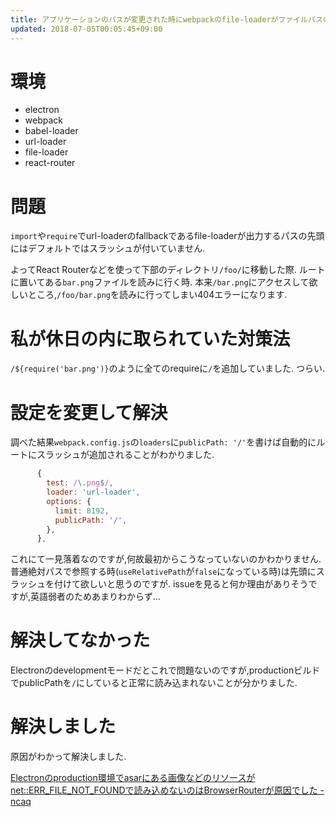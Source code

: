```yaml
---
title: アプリケーションのパスが変更された時にwebpackのfile-loaderがファイルパスの先頭にスラッシュを付けないので下部のディレクトリを見に行って404になってしまう問題の解決法がわからない
updated: 2018-07-05T00:05:45+09:00
---
```


# 環境

* electron
* webpack
* babel-loader
* url-loader
* file-loader
* react-router

# 問題

`import`や`require`でurl-loaderのfallbackであるfile-loaderが出力するパスの先頭にはデフォルトではスラッシュが付いていません.

よってReact Routerなどを使って下部のディレクトリ`/foo/`に移動した際.
ルートに置いてある`bar.png`ファイルを読みに行く時.
本来`/bar.png`にアクセスして欲しいところ,`/foo/bar.png`を読みに行ってしまい404エラーになります.

# 私が休日の内に取られていた対策法

`/${require('bar.png')}`のように全てのrequireに`/`を追加していました.
つらい.

# 設定を変更して解決

調べた結果`webpack.config.js`の`loaders`に`publicPath: '/'`を書けば自動的にルートにスラッシュが追加されることがわかりました.

~~~js
      {
        test: /\.png$/,
        loader: 'url-loader',
        options: {
          limit: 8192,
          publicPath: '/',
        },
      },
~~~

これにて一見落着なのですが,何故最初からこうなっていないのかわかりません.
普通絶対パスで参照する時(`useRelativePath`が`false`になっている時)は先頭にスラッシュを付けて欲しいと思うのですが.
issueを見ると何か理由がありそうですが,英語弱者のためあまりわからず…

# 解決してなかった

Electronのdevelopmentモードだとこれで問題ないのですが,productionビルドでpublicPathを`/`にしていると正常に読み込まれないことが分かりました.

# 解決しました

原因がわかって解決しました.

[Electronのproduction環境でasarにある画像などのリソースがnet::ERR_FILE_NOT_FOUNDで読み込めないのはBrowserRouterが原因でした - ncaq](https://www.ncaq.net/2018/07/04/16/35/21/)
